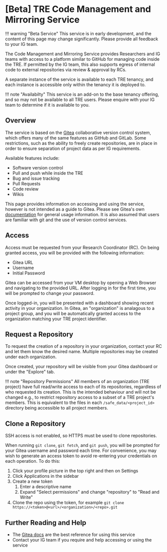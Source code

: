 # \[Beta] TRE Code Management and Mirroring Service

!!! warning "Beta Service"
    This service is in early development, and the content of this page may change significantly. Please provide all feedback to your IG team.

The Code Management and Mirroring Service provides Researchers and IG teams with access to a platform similar to GitHub for managing code inside the TRE. If permitted by the IG team, this also supports egress of internal code to external repositories via review & approval by RCs.

A separate instance of the service is available to each TRE tenancy, and each instance is accessible only within the tenancy it is deployed to.

!!! note "Availabilty"
    This service is an add-on to the base tenancy offering, and so may not be available to all TRE users. Please enquire with your IG team to determine if it is available to you.

## Overview

The service is based on the [Gitea](https://about.gitea.com/) collaborative version control system, which offers many of the same features as GitHub and GitLab. Some restrictions, such as the ability to freely create repositories, are in place in order to ensure separation of project data as per IG requirements.

Available features include:

- Software version control
- Pull and push while inside the TRE
- Bug and issue tracking
- Pull Requests
- Code review
- Wikis

This page provides information on accessing and using the service, however is not intended as a guide to Gitea. Please see Gitea's own [documentation][gitea_docs] for general usage information. It is also assumed that users are familiar with git and the use of version control services.

## Access

Access must be requested from your Research Coordinator (RC). On being granted access, you will be provided with the following information:

- Gitea URL
- Username
- Initial Password

Gitea can be accessed from your VM desktop by opening a Web Browser and navigating to the provided URL. After logging in for the first time, you will be prompted to change your password.

Once logged-in, you will be presented with a dashboard showing recent activity in your organization. In Gitea, an "organization" is analagous to a project group, and you will be automatically granted access to the organization matching your TRE project identifier.

## Request a Repository

To request the creation of a repository in your organization, contact your RC and let them know the desired name. Multiple repositories may be created under each organization.

Once created, your repository will be visible from your Gitea dashboard or under the "Explore" tab.

!!! note "Repository Permissions"
    All members of an organization (TRE project) have full read/write access to each of its repositories, regardless of who requested its creation. This is the intended behaviour and will not be changed e.g., to restrict repository access to a subset of a TRE project's members. This is equivalent to the files in each `/safe_data/<project_id>` directory being accessible to all project members.

## Clone a Repository

SSH access is not enabled, so HTTPS must be used to clone repositories.

When running `git clone`, `git fetch`, and `git push`, you will be prompted for your Gitea username and password each time. For convenience, you may wish to generate an access token to avoid re-entering your credentials on each operation. To do this:

1. Click your profile picture in the top right and then on Settings
1. Click Applications in the sidebar
1. Create a new token
    1. Enter a descriptive name
    1. Expand "Select permissions" and change "repository" to "Read and Write"
1. Clone the repo using the token, for example `git clone https://<token>@<url>/<organization>/<repo>.git`

## Further Reading and Help

- The [Gitea docs][gitea_docs] are the best reference for using this service
- Contact your IG team if you require and help accessing or using the service

<!-- Links -->

[gitea_docs]: https://docs.gitea.com/
